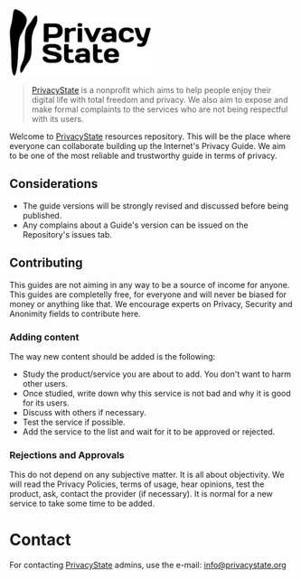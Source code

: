 ![PrivacyState Logo](/images/logos.png)
> [PrivacyState](https://privacystate.org) is a nonprofit which aims to help people enjoy their digital life with total freedom and privacy. We also aim to expose and make formal complaints to the services who are not being respectful with its users.

Welcome to [PrivacyState](https://privacystate.org) resources repository. This will be the place where everyone can collaborate building up the Internet's Privacy Guide. We aim to be one of the most reliable and trustworthy guide in terms of privacy.

## Considerations
* The guide versions will be strongly revised and discussed before being published.
* Any complains about a Guide's version can be issued on the Repository's issues tab.

## Contributing

This guides are not aiming in any way to be a source of income for anyone. This guides are completelly free, for everyone and will never be biased for money or anything like that. We encourage experts on Privacy, Security and Anonimity fields to contribute here.

### Adding content
The way new content should be added is the following:
* Study the product/service you are about to add. You don't want to harm other users.
* Once studied, write down why this service is not bad and why it is good for its users.
* Discuss with others if necessary.
* Test the service if possible.
* Add the service to the list and wait for it to be approved or rejected.

### Rejections and Approvals
This do not depend on any subjective matter. It is all about objectivity. We will read the Privacy Policies, terms of usage, hear opinions, test the product, ask, contact the provider (if necessary). It is normal for a new service to take some time to be added.

# Contact
For contacting [PrivacyState](https://privacystate.org) admins, use the e-mail: info@privacystate.org
